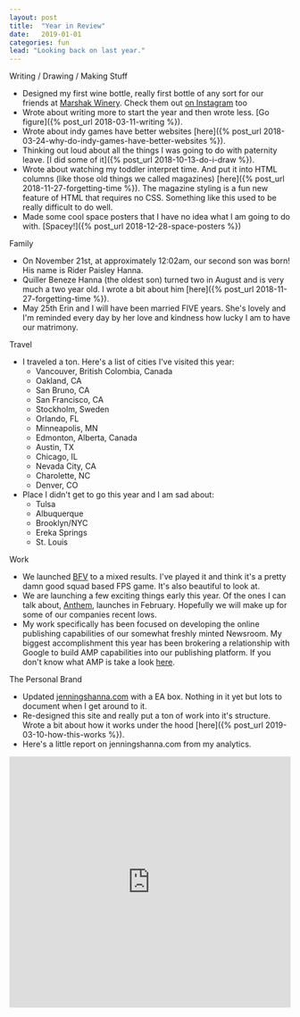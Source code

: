 ```yaml
---
layout: post
title:  "Year in Review"
date:   2019-01-01
categories: fun
lead: "Looking back on last year."
---
```


Writing / Drawing / Making Stuff
- Designed my first wine bottle, really first bottle of any sort for our friends at [Marshak Winery](http://marshakwinecompany.com/). Check them out [on Instagram](https://www.instagram.com/marshakwineco) too 
- Wrote about writing more to start the year and then wrote less. [Go figure]({% post_url 2018-03-11-writing %}).
- Wrote about indy games have better websites [here]({% post_url 2018-03-24-why-do-indy-games-have-better-websites %}).
- Thinking out loud about all the things I was going to do with paternity leave. [I did some of it]({% post_url 2018-10-13-do-i-draw %}).
- Wrote about watching my toddler interpret time. And put it into HTML columns (like those old things we called magazines) [here]({% post_url 2018-11-27-forgetting-time %}). The magazine styling is a fun new feature of HTML that requires no CSS. Something like this used to be really difficult to do well.
- Made some cool space posters that I have no idea what I am going to do with. [Spacey!]({% post_url 2018-12-28-space-posters %})

Family
- On November 21st, at approximately 12:02am, our second son was born! His name is Rider Paisley Hanna.
- Quiller Beneze Hanna (the oldest son) turned two in August and is very much a two year old. I wrote a bit about him [here]({% post_url 2018-11-27-forgetting-time %}).
- May 25th Erin and I will have been married FIVE years. She's lovely and I'm reminded every day by her love and kindness how lucky I am to have our matrimony.

Travel
- I traveled a ton. Here's a list of cities I've visited this year: 
	- Vancouver, British Colombia, Canada
	- Oakland, CA
	- San Bruno, CA
	- San Francisco, CA
	- Stockholm, Sweden
	- Orlando, FL
	- Minneapolis, MN
	- Edmonton, Alberta, Canada
	- Austin, TX
	- Chicago, IL
	- Nevada City, CA
	- Charolette, NC
	- Denver, CO
- Place I didn't get to go this year and I am sad about:
	- Tulsa
	- Albuquerque
	- Brooklyn/NYC
	- Ereka Springs
	- St. Louis
	
Work
- We launched [BFV](https://www.battlefield.com/) to a mixed results. I've played it and think it's a pretty damn good squad based FPS game. It's also beautiful to look at.
- We are launching a few exciting things early this year. Of the ones I can talk about, [Anthem](https://www.anthemgame.com/), launches in February. Hopefully we will make up for some of our companies recent lows.
- My work specifically has been focused on developing the online publishing capabilities of our somewhat freshly minted Newsroom. My biggest accomplishment this year has been brokering a relationship with Google to build AMP capabilities into our publishing platform. If you don't know what AMP is take a look [here](https://www.ampproject.org/).

The Personal Brand
- Updated [jenningshanna.com](https://www.jenningshanna.com) with a EA box. Nothing in it yet but lots to document when I get around to it.
- Re-designed this site and really put a ton of work into it's structure. Wrote a bit about how it works under the hood [here]({% post_url 2019-03-10-how-this-works %}).
- Here's a little report on jenningshanna.com from my analytics. 

<iframe width="100%" height="450" src="https://datastudio.google.com/embed/reporting/1S4CpCMqTWTEaUNVcU2dedTnN6avWLogH/page/dYEk" frameborder="0" style="border:0" allowfullscreen></iframe>






